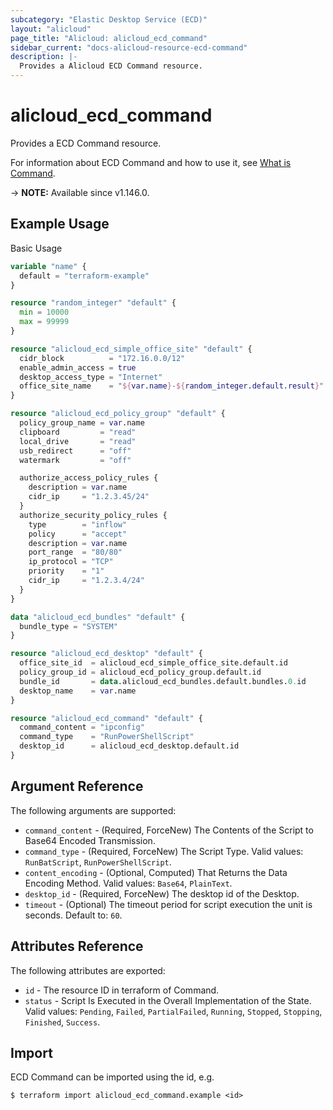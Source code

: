 ```yaml
---
subcategory: "Elastic Desktop Service (ECD)"
layout: "alicloud"
page_title: "Alicloud: alicloud_ecd_command"
sidebar_current: "docs-alicloud-resource-ecd-command"
description: |-
  Provides a Alicloud ECD Command resource.
---
```


# alicloud_ecd_command

Provides a ECD Command resource.

For information about ECD Command and how to use it, see [What is Command](https://www.alibabacloud.com/help/en/wuying-workspace/developer-reference/api-ecd-2020-09-30-runcommand).

-> **NOTE:** Available since v1.146.0.

## Example Usage

Basic Usage

```terraform
variable "name" {
  default = "terraform-example"
}

resource "random_integer" "default" {
  min = 10000
  max = 99999
}

resource "alicloud_ecd_simple_office_site" "default" {
  cidr_block          = "172.16.0.0/12"
  enable_admin_access = true
  desktop_access_type = "Internet"
  office_site_name    = "${var.name}-${random_integer.default.result}"
}

resource "alicloud_ecd_policy_group" "default" {
  policy_group_name = var.name
  clipboard         = "read"
  local_drive       = "read"
  usb_redirect      = "off"
  watermark         = "off"

  authorize_access_policy_rules {
    description = var.name
    cidr_ip     = "1.2.3.45/24"
  }
  authorize_security_policy_rules {
    type        = "inflow"
    policy      = "accept"
    description = var.name
    port_range  = "80/80"
    ip_protocol = "TCP"
    priority    = "1"
    cidr_ip     = "1.2.3.4/24"
  }
}

data "alicloud_ecd_bundles" "default" {
  bundle_type = "SYSTEM"
}

resource "alicloud_ecd_desktop" "default" {
  office_site_id  = alicloud_ecd_simple_office_site.default.id
  policy_group_id = alicloud_ecd_policy_group.default.id
  bundle_id       = data.alicloud_ecd_bundles.default.bundles.0.id
  desktop_name    = var.name
}

resource "alicloud_ecd_command" "default" {
  command_content = "ipconfig"
  command_type    = "RunPowerShellScript"
  desktop_id      = alicloud_ecd_desktop.default.id
}
```

## Argument Reference

The following arguments are supported:

* `command_content` - (Required, ForceNew) The Contents of the Script to Base64 Encoded Transmission.
* `command_type` - (Required, ForceNew) The Script Type. Valid values: `RunBatScript`, `RunPowerShellScript`.
* `content_encoding` - (Optional, Computed) That Returns the Data Encoding Method. Valid values: `Base64`, `PlainText`.
* `desktop_id` - (Required, ForceNew) The desktop id of the Desktop.
* `timeout` - (Optional) The timeout period for script execution the unit is seconds. Default to: `60`.

## Attributes Reference

The following attributes are exported:

* `id` - The resource ID in terraform of Command.
* `status` - Script Is Executed in the Overall Implementation of the State. Valid values: `Pending`, `Failed`, `PartialFailed`, `Running`, `Stopped`, `Stopping`, `Finished`, `Success`.

## Import

ECD Command can be imported using the id, e.g.

```shell
$ terraform import alicloud_ecd_command.example <id>
```